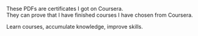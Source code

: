 These PDFs are certificates I got on Coursera.   
They can prove that I have finished courses I have chosen from Coursera.

Learn courses, accumulate knowledge, improve skills. 
